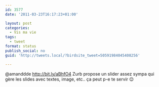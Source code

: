 ```yaml
---
id: 3577
date: '2011-03-23T16:17:23+01:00'

layout: post
categories:
  - Vis ma vie
tags:
  - tweet
format: status
publish_social: no
guid: 'http://tweets.local/?birdsite_tweet=50591984045408256'

---
```


@amanddde http://bit.ly/aBhfO4 Zurb propose un slider assez sympa qui gère les slides avec textes, image, etc.. ça peut p-e te servir 😉